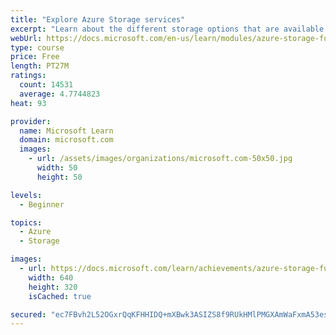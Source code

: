 ```yaml
---
title: "Explore Azure Storage services"
excerpt: "Learn about the different storage options that are available in Azure Storage."
webUrl: https://docs.microsoft.com/en-us/learn/modules/azure-storage-fundamentals/
type: course
price: Free
length: PT27M
ratings:
  count: 14531
  average: 4.7744823
heat: 93

provider:
  name: Microsoft Learn
  domain: microsoft.com
  images:
    - url: /assets/images/organizations/microsoft.com-50x50.jpg
      width: 50
      height: 50

levels:
  - Beginner

topics:
  - Azure
  - Storage

images:
  - url: https://docs.microsoft.com/learn/achievements/azure-storage-fundamentals-social.png
    width: 640
    height: 320
    isCached: true

secured: "ec7FBvh2L52OGxrQqKFHHIDQ+mXBwk3ASIZS8f9RUkHMlPMGXAmWaFxmA53esCwWSQhk2KjZM7LGHIWyGMjKicFJu+8WOWbmCDS2lgJibNDLX1wggZ3fauy+5iql2IyVj6jebOT2AojS1oRy7oAh8TcIOaqU0JxxqBeNmEGlHS2j9HthSzHIuYqCyAoXt2NFmG/fhu9evBd2440cJXOQeWFt2YgZR+sTMsWrrwKrELb1wzJxOXegfj1SAAWWwFwprFftY27TxdZeYcvOZ4YLesDd/gAf+iPNybY7+cuqv9fI/vJxDAbDZ6QvLWYED3ocKnWkHlzVE4qXDxKiV2s8zkkyZo8MAH6Mqb+Jn8ZOMtB2g8j7wzGuVMETD81WpZgaWXpcA+zQ0ZkTGsZM56giCOKmKA3tHHPwozoTAuLEgsjxJMYOoX8zrOVBkHuZdX6D;5Wi/NvJd1ZKcXFJOan+G+A=="
---
```


